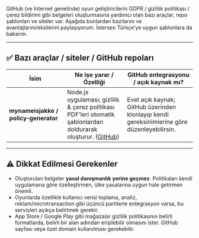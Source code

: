 GitHub (ve Internet genelinde) oyun geliştiricilerin GDPR / gizlilik politikası / çerez bildirimi gibi belgeleri oluşturmasına yardımcı olan bazı araçlar, repo şablonları ve siteler var. Aşağıda bunlardan bazılarını ve avantajlarını/eksilerini paylaşıyorum. İstersen Türkçe’ye uygun şablonlara da bakarım.

---

## ✅ Bazı araçlar / siteler / GitHub repoları

| İsim                                                  | Ne işe yarar / Özelliği                                                                                                                           | GitHub entegrasyonu / açık kaynak mı?                                                       |
| ----------------------------------------------------- | ------------------------------------------------------------------------------------------------------------------------------------------------- | ------------------------------------------------------------------------------------------- |
| **mynameisjakke / policy‑generator**                  | Node.js uygulaması; gizlilik & çerez politikası PDF’leri otomatik şablonlardan doldurarak oluşturur. ([GitHub][1])                                | Evet açık kaynak; GitHub üzerinden klonlayıp kendi gereksinimlerine göre düzenleyebilirsin. |

---

## ⚠️ Dikkat Edilmesi Gerekenler

* Oluşturulan belgeler **yasal danışmanlık yerine geçmez**. Politikaları kendi uygulamana göre özelleştirmen, ülke yasalarına uygun hale getirmen önemli.
* Oyunlarda özellikle kullanıcı verisi toplama, analiz, reklam/microtransaction gibi üçüncü partilerle entegrasyon varsa, bu servisleri açıkça belirtmek gerekir.
* App Store / Google Play gibi mağazalar gizlilik politikasının belirli formatlarda, belirli bir alan adından erişilebilir olmasını ister. GitHub sayfası veya özel domain kullanılması gerekebilir.

[1]: https://github.com/mynameisjakke/policy-generator?utm_source=chatgpt.com "GitHub - mynameisjakke/policy-generator: A Node.js application for automated generation of GDPR-compliant privacy and cookie policy PDFs from templates."


